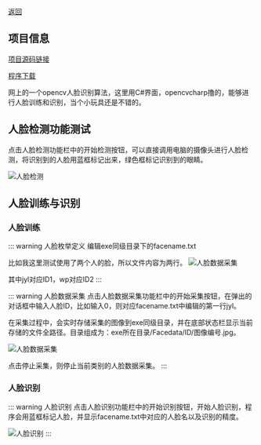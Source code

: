 [返回](./)

## 项目信息

[项目源码链接](https://github.com/JiYangLin/FaceRec) 

[程序下载](https://github.com/JiYangLin/FaceRec/blob/master/FaceRec.7z)

网上的一个opencv人脸识别算法，这里用C#界面，opencvcharp撸的，能够进行人脸训练和识别，当个小玩具还是不错的。


## 人脸检测功能测试

点击人脸检测功能栏中的开始检测按钮，可以直接调用电脑的摄像头进行人脸检测，将识别到的人脸用蓝框标记出来，绿色框标记识别到的眼睛。

![人脸检测](/FaceRec/1.png)

## 人脸训练与识别

### 人脸训练

::: warning 人脸枚举定义
编辑exe同级目录下的facename.txt

比如我这里测试使用了两个人的脸，所以文件内容为两行。
![人脸数据采集](/FaceRec/2.png)

其中jyl对应ID1，wp对应ID2
:::

::: warning 人脸数据采集
点击人脸数据采集功能栏中的开始采集按钮，在弹出的对话框中输入人脸ID，比如输入0，则对应facename.txt中编辑的第一行jyl。

在采集过程中，会实时存储采集的图像到exe同级目录，并在底部状态栏显示当前存储的文件全路径。目录组成为：exe所在目录/Facedata/ID/图像编号.jpg。

![人脸数据采集](/FaceRec/3.png)

点击停止采集，则停止当前类别的人脸数据采集。
:::

### 人脸识别

::: warning 人脸识别
点击人脸识别功能栏中的开始识别按钮，开始人脸识别，程序会用蓝框标记人脸，并显示facename.txt中对应的人脸名以及识别的精度。

![人脸识别](/FaceRec/4.png)
:::
